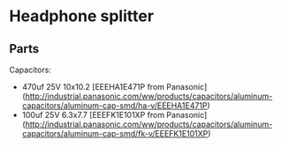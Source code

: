 # Headphone splitter

## Parts

Capacitors:
 - 470uf 25V 10x10.2 [EEEHA1E471P from Panasonic] (http://industrial.panasonic.com/ww/products/capacitors/aluminum-capacitors/aluminum-cap-smd/ha-v/EEEHA1E471P)
 - 100uf 25V 6.3x7.7 [EEEFK1E101XP from Panasonic] (http://industrial.panasonic.com/ww/products/capacitors/aluminum-capacitors/aluminum-cap-smd/fk-v/EEEFK1E101XP)

